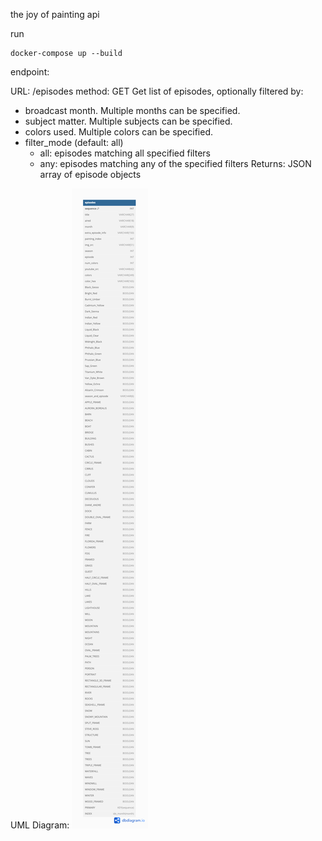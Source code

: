 the joy of painting api

run
```
docker-compose up --build
```

endpoint:

URL: /episodes
method: GET
Get list of episodes, optionally filtered by:
- broadcast month. Multiple months can be specified.
- subject matter. Multiple subjects can be specified.
- colors used. Multiple colors can be specified.
- filter_mode (default: all)
    - all: episodes matching all specified filters
    - any: episodes matching any of the specified filters
Returns: JSON array of episode objects

UML Diagram:
![UML representation of 'episodes' table record](https://github.com/wdmd2022/holbertonschool-the-joy-of-painting-api/blob/4041a92f50a489ec25ab40ffe1048766815e0f6b/uml.png)
